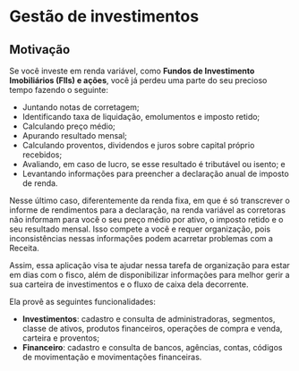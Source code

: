 # Gestão de investimentos
## Motivação
Se você investe em renda variável, como **Fundos de Investimento Imobiliários (FIIs) e ações**, você já perdeu uma parte do seu precioso tempo fazendo o seguinte:
- Juntando notas de corretagem; 
- Identificando taxa de liquidação, emolumentos e imposto retido;
- Calculando preço médio;
- Apurando resultado mensal;
- Calculando proventos, dividendos e juros sobre capital próprio recebidos;
- Avaliando, em caso de lucro, se esse resultado é tributável ou isento; e
- Levantando informações para preencher a declaração anual de imposto de renda.

Nesse último caso, diferentemente da renda fixa, em que é só transcrever o informe de rendimentos para a declaração, na renda variável as corretoras não informam para você o seu preço médio por ativo, o imposto retido e o seu resultado mensal. Isso compete a você e requer organização, pois inconsistências nessas informações podem acarretar problemas com a Receita.

Assim, essa aplicação visa te ajudar nessa tarefa de organização para estar em dias com o fisco, além de disponibilizar informações para melhor gerir a sua carteira de investimentos e o fluxo de caixa dela decorrente.

Ela provê as seguintes funcionalidades:
- **Investimentos**: cadastro e consulta de administradoras, segmentos, classe de ativos, produtos financeiros, operações de compra e venda, carteira e proventos;
- **Financeiro**: cadastro e consulta de bancos, agências, contas, códigos de movimentação e movimentações financeiras.
